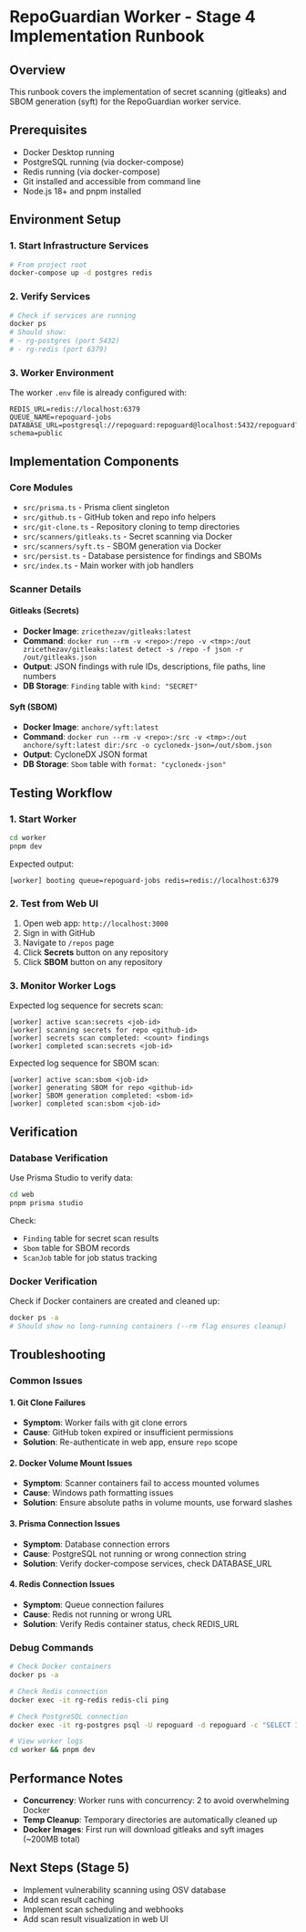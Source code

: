 # RepoGuardian Worker - Stage 4 Implementation Runbook

## Overview
This runbook covers the implementation of secret scanning (gitleaks) and SBOM generation (syft) for the RepoGuardian worker service.

## Prerequisites
- Docker Desktop running
- PostgreSQL running (via docker-compose)
- Redis running (via docker-compose)
- Git installed and accessible from command line
- Node.js 18+ and pnpm installed

## Environment Setup

### 1. Start Infrastructure Services
```bash
# From project root
docker-compose up -d postgres redis
```

### 2. Verify Services
```bash
# Check if services are running
docker ps
# Should show:
# - rg-postgres (port 5432)
# - rg-redis (port 6379)
```

### 3. Worker Environment
The worker `.env` file is already configured with:
```
REDIS_URL=redis://localhost:6379
QUEUE_NAME=repoguard-jobs
DATABASE_URL=postgresql://repoguard:repoguard@localhost:5432/repoguard?schema=public
```

## Implementation Components

### Core Modules
- `src/prisma.ts` - Prisma client singleton
- `src/github.ts` - GitHub token and repo info helpers
- `src/git-clone.ts` - Repository cloning to temp directories
- `src/scanners/gitleaks.ts` - Secret scanning via Docker
- `src/scanners/syft.ts` - SBOM generation via Docker
- `src/persist.ts` - Database persistence for findings and SBOMs
- `src/index.ts` - Main worker with job handlers

### Scanner Details

#### Gitleaks (Secrets)
- **Docker Image**: `zricethezav/gitleaks:latest`
- **Command**: `docker run --rm -v <repo>:/repo -v <tmp>:/out zricethezav/gitleaks:latest detect -s /repo -f json -r /out/gitleaks.json`
- **Output**: JSON findings with rule IDs, descriptions, file paths, line numbers
- **DB Storage**: `Finding` table with `kind: "SECRET"`

#### Syft (SBOM)
- **Docker Image**: `anchore/syft:latest`
- **Command**: `docker run --rm -v <repo>:/src -v <tmp>:/out anchore/syft:latest dir:/src -o cyclonedx-json=/out/sbom.json`
- **Output**: CycloneDX JSON format
- **DB Storage**: `Sbom` table with `format: "cyclonedx-json"`

## Testing Workflow

### 1. Start Worker
```bash
cd worker
pnpm dev
```

Expected output:
```
[worker] booting queue=repoguard-jobs redis=redis://localhost:6379
```

### 2. Test from Web UI
1. Open web app: `http://localhost:3000`
2. Sign in with GitHub
3. Navigate to `/repos` page
4. Click **Secrets** button on any repository
5. Click **SBOM** button on any repository

### 3. Monitor Worker Logs
Expected log sequence for secrets scan:
```
[worker] active scan:secrets <job-id>
[worker] scanning secrets for repo <github-id>
[worker] secrets scan completed: <count> findings
[worker] completed scan:secrets <job-id>
```

Expected log sequence for SBOM scan:
```
[worker] active scan:sbom <job-id>
[worker] generating SBOM for repo <github-id>
[worker] SBOM generation completed: <sbom-id>
[worker] completed scan:sbom <job-id>
```

## Verification

### Database Verification
Use Prisma Studio to verify data:
```bash
cd web
pnpm prisma studio
```

Check:
- `Finding` table for secret scan results
- `Sbom` table for SBOM records
- `ScanJob` table for job status tracking

### Docker Verification
Check if Docker containers are created and cleaned up:
```bash
docker ps -a
# Should show no long-running containers (--rm flag ensures cleanup)
```

## Troubleshooting

### Common Issues

#### 1. Git Clone Failures
- **Symptom**: Worker fails with git clone errors
- **Cause**: GitHub token expired or insufficient permissions
- **Solution**: Re-authenticate in web app, ensure `repo` scope

#### 2. Docker Volume Mount Issues
- **Symptom**: Scanner containers fail to access mounted volumes
- **Cause**: Windows path formatting issues
- **Solution**: Ensure absolute paths in volume mounts, use forward slashes

#### 3. Prisma Connection Issues
- **Symptom**: Database connection errors
- **Cause**: PostgreSQL not running or wrong connection string
- **Solution**: Verify docker-compose services, check DATABASE_URL

#### 4. Redis Connection Issues
- **Symptom**: Queue connection failures
- **Cause**: Redis not running or wrong URL
- **Solution**: Verify Redis container status, check REDIS_URL

### Debug Commands
```bash
# Check Docker containers
docker ps -a

# Check Redis connection
docker exec -it rg-redis redis-cli ping

# Check PostgreSQL connection
docker exec -it rg-postgres psql -U repoguard -d repoguard -c "SELECT 1"

# View worker logs
cd worker && pnpm dev
```

## Performance Notes
- **Concurrency**: Worker runs with concurrency: 2 to avoid overwhelming Docker
- **Temp Cleanup**: Temporary directories are automatically cleaned up
- **Docker Images**: First run will download gitleaks and syft images (~200MB total)

## Next Steps (Stage 5)
- Implement vulnerability scanning using OSV database
- Add scan result caching
- Implement scan scheduling and webhooks
- Add scan result visualization in web UI
